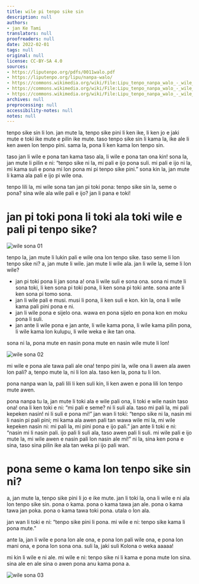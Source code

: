 ```yaml
---
title: wile pi tenpo sike sin
description: null
authors:
- jan Ke Tami
translators: null
proofreaders: null
date: 2022-02-01
tags: null
original: null
license: CC-BY-SA 4.0
sources:
- https://liputenpo.org/pdfs/0011walo.pdf
- https://liputenpo.org/lipu/nanpa-walo/
- https://commons.wikimedia.org/wiki/File:Lipu_tenpo_nanpa_walo_-_wile_sona_01.png
- https://commons.wikimedia.org/wiki/File:Lipu_tenpo_nanpa_walo_-_wile_sona_02.png
- https://commons.wikimedia.org/wiki/File:Lipu_tenpo_nanpa_walo_-_wile_sona_03.png
archives: null
preprocessing: null
accessibility-notes: null
notes: null
---
```


tenpo sike sin li lon. jan mute la, tenpo sike pini li ken ike, li ken jo e jaki mute e toki ike mute e pilin ike mute. taso tenpo sike sin li kama la, ike ale li ken awen lon tenpo pini. sama la, pona li ken kama lon tenpo sin.

taso jan li wile e pona tan kama taso ala, li wile e pona tan ona kin! sona la, jan mute li pilin e ni: “tenpo sike ni la, mi pali e ijo pona suli. mi pali e ijo ni la, mi kama suli e pona mi lon pona mi pi tenpo sike pini.” sona kin la, jan mute li kama ala pali e ijo pi wile ona.

tenpo lili la, mi wile sona tan jan pi toki pona: tenpo sike sin la, seme o pona? sina wile ala wile pali e ijo? jan li pana e toki!

# jan pi toki pona li toki ala toki wile e pali pi tenpo sike?

![wile sona 01](https://upload.wikimedia.org/wikipedia/commons/c/c3/Lipu_tenpo_nanpa_walo_-_wile_sona_01.png)

tenpo la, jan mute li lukin pali e wile ona lon tenpo sike. taso seme li lon tenpo sike ni? a, jan mute li wile. jan mute li wile ala. jan li wile la, seme li lon wile?

- jan pi toki pona li jan sona a! ona li wile suli e sona ona. sona ni mute li sona toki, li ken sona pi toki pona, li ken sona pi toki ante. sona ante li ken sona pi tomo sona.
- jan li wile pali e musi. musi li pona, li ken suli e kon. kin la, ona li wile kama pali pini pona e ni.
- jan li wile pona e sijelo ona. wawa en pona sijelo en pona kon en moku pona li suli.
- jan ante li wile pona e jan ante, li wile kama pona, li wile kama pilin pona, li wile kama lon kulupu, li wile weka e ike tan ona.

sona ni la, pona mute en nasin pona mute en nasin wile mute li lon!

![wile sona 02](https://upload.wikimedia.org/wikipedia/commons/7/7d/Lipu_tenpo_nanpa_walo_-_wile_sona_02.png)

mi wile e pona ale tawa pali ale ona! tenpo pini la, wile ona li awen ala awen lon pali? a, tenpo mute la, ni li lon ala. taso ken la, pona tu li lon.

pona nanpa wan la, pali lili li ken suli kin, li ken awen e pona lili lon tenpo mute awen.

pona nanpa tu la, jan mute li toki ala e wile pali ona, li toki e wile nasin taso ona! ona li ken toki e ni: “mi pali e seme? ni li suli ala. taso mi pali la, mi pali kepeken nasin! ni li suli e pona mi!” jan wan li toki: “tenpo sike ni la, nasin mi li nasin pi pali pini; mi kama ala awen pali tan wawa wile mi la, mi wile kepeken nasin ni: mi pali la, mi pini pona e ijo pali.” jan ante li toki e ni: “nasin mi li nasin pali. ijo pali li suli ala, taso awen pali li suli. mi wile pali e ijo mute la, mi wile awen e nasin pali lon nasin ale mi!” ni la, sina ken pona e sina, taso sina pilin ike ala tan weka pi ijo pali wan.

# pona seme o kama lon tenpo sike sin ni?

a, jan mute la, tenpo sike pini li jo e ike mute. jan li toki la, ona li wile e ni ala lon tenpo sike sin. pona o kama. pona o kama tawa jan ale. pona o kama tawa jan poka. pona o kama tawa toki pona. utala o lon ala.

jan wan li toki e ni: “tenpo sike pini li pona. mi wile e ni: tenpo sike kama li pona mute.”

ante la, jan li wile e pona lon ale ona, e pona lon pali wile ona, e pona lon mani ona, e pona lon sona ona. suli la, jaki suli Kolona o weka aaaaa!

mi kin li wile e ni ale. mi wile e ni: tenpo sike ni li kama e pona mute lon sina. sina ale en ale sina o awen pona anu kama pona a.

![wile sona 03](https://upload.wikimedia.org/wikipedia/commons/f/f3/Lipu_tenpo_nanpa_walo_-_wile_sona_03.png)